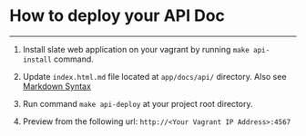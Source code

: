 # How to deploy your API Doc

---

1. Install slate web application on your vagrant by running `make api-install` command.

2. Update `index.html.md` file located at `app/docs/api/` directory. Also see [Markdown Syntax](https://github.com/lord/slate/wiki/Markdown-Syntax)

3. Run command `make api-deploy` at your project root directory.

4. Preview from the following url: `http://<Your Vagrant IP Address>:4567`